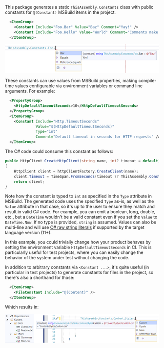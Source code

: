 <!-- include https://github.com/devlooped/.github/raw/main/sponsorlinkr.md -->
<!-- #constants -->
This package generates a static `ThisAssembly.Constants` class with public
constants for `@(Constant)` MSBuild items in the project.

```xml
  <ItemGroup>
    <Constant Include="Foo.Bar" Value="Baz" Comment="Yay!" />
    <Constant Include="Foo.Hello" Value="World" Comment="Comments make everything better 😍" />
  </ItemGroup>
```

![](https://raw.githubusercontent.com/devlooped/ThisAssembly/main/img/ThisAssembly.Constants.png)

These constants can use values from MSBuild properties, making compile-time values configurable 
via environment variables or command line arguments. For example:

```xml
  <PropertyGroup>
    <HttpDefaultTimeoutSeconds>10</HttpDefaultTimeoutSeconds>
  </PropertyGroup>
  <ItemGroup>
    <Constant Include="Http.TimeoutSeconds" 
              Value="$(HttpDefaultTimeoutSeconds)" 
              Type="int" 
              Comment="Default timeout in seconds for HTTP requests" />
  </ItemGroup>
```

The C# code could consume this constant as follows:

```csharp
public HttpClient CreateHttpClient(string name, int? timeout = default)
{
    HttpClient client = httpClientFactory.CreateClient(name);
    client.Timeout = TimeSpan.FromSeconds(timeout ?? ThisAssembly.Constants.Http.TimeoutSeconds);
    return client;
}
```

Note how the constant is typed to `int` as specified in the `Type` attribute in MSBuild. 
The generated code uses the specified `Type` as-is, as well as the `Value` attribute in that 
case, so it's up to the user to ensure they match and result in valid C# code. For example, 
you can emit a boolean, long, double, etc., but a `DateTime` wouldn't be a valid constant even 
if you set the `Value` to `DateTime.Now`. If no type is provided, `string` is assumed. Values 
can also be multi-line and will use [C# raw string literals](https://learn.microsoft.com/en-us/dotnet/csharp/language-reference/tokens/raw-string) 
if supported by the target language version (11+).

In this example, you could trivially change how your product behaves by setting the environment 
variable `HttpDefaultTimeoutSeconds` in CI. This is particularly useful for test projects, 
where you can easily change the behavior of the system under test without changing the code.


In addition to arbitrary constants via `<Constant ...>`, it's quite useful (in particular in test projects) 
to generate constants for files in the project, so there's also a shorthand for those:

```xml
  <ItemGroup>
    <FileConstant Include="@(Content)" />
  </ItemGroup>
```

Which results in:

![](https://raw.githubusercontent.com/devlooped/ThisAssembly/main/img/ThisAssembly.Constants2.png)

<!-- #constants -->
<!-- include ../visibility.md -->
<!-- include https://github.com/devlooped/sponsors/raw/main/footer.md -->
<!-- exclude -->